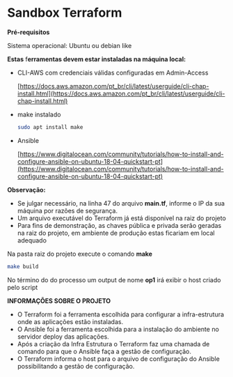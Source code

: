 # Sandbox Terraform

**Pré-requisitos**

Sistema operacional: Ubuntu ou debian like

**Estas** f**erramentas devem estar instaladas na máquina local:**

- CLI-AWS com credenciais válidas configuradas em Admin-Access

    [https://docs.aws.amazon.com/pt_br/cli/latest/userguide/cli-chap-install.html](https://docs.aws.amazon.com/pt_br/cli/latest/userguide/cli-chap-install.html)

- make instalado

    ```bash
    sudo apt install make
    ```

- Ansible

    [https://www.digitalocean.com/community/tutorials/how-to-install-and-configure-ansible-on-ubuntu-18-04-quickstart-pt](https://www.digitalocean.com/community/tutorials/how-to-install-and-configure-ansible-on-ubuntu-18-04-quickstart-pt)

**Observação:** 

- Se julgar necessário, na linha 47 do arquivo **main.tf**, informe o IP da sua máquina por razões de segurança.
- Um arquivo executável do Terraform já está disponível na raiz do projeto
- Para fins de demonstração, as chaves pública e privada serão geradas na raiz do projeto, em ambiente de produção estas ficariam em local adequado

Na pasta raiz do projeto execute o comando **make**

```bash
make build
```

No término do  do processo um output de nome **op1** irá exibir o host criado pelo script


**INFORMAÇÕES SOBRE O PROJETO**

- O Terraform foi a ferramenta escolhida para configurar a infra-estrutura onde as aplicações estão instaladas.
- O Ansible foi a ferramenta escolhida para a instalação do ambiente no servidor deploy das aplicações.
- Após a criação da Infra Estrutura o Terraform faz uma chamada de comando para que o Ansible faça a gestão de configuração.
- O Terraform informa o host para o arquivo de configuração do Ansible possibilitando a gestão de configuração.
